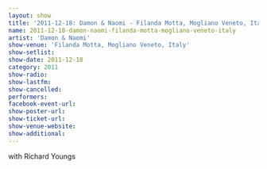 ```yaml
---
layout: show
title: '2011-12-18: Damon & Naomi - Filanda Motta, Mogliano Veneto, Italy'
name: 2011-12-18-damon-naomi-filanda-motta-mogliano-veneto-italy
artist: 'Damon & Naomi'
show-venue: 'Filanda Motta, Mogliano Veneto, Italy'
show-setlist: 
show-date: 2011-12-18
category: 2011
show-radio: 
show-lastfm: 
show-cancelled: 
performers: 
facebook-event-url: 
show-poster-url: 
show-ticket-url: 
show-venue-website: 
show-additional: 
---
```


with Richard Youngs